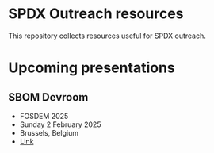 ﻿# SPDX Outreach resources

This repository collects resources useful for SPDX outreach.

# Upcoming presentations

## SBOM Devroom
- FOSDEM 2025
- Sunday 2 February 2025
- Brussels, Belgium
- [Link](https://fosdem.org/2025/schedule/track/sbom/)
